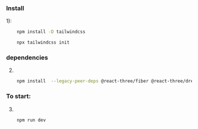 ### Install
    
1): 

```bash
    npm install -D tailwindcss

    npx tailwindcss init
```

### dependencies
2) 
```bash
    npm install  --legacy-peer-deps @react-three/fiber @react-three/drei maat react-tilt react-vertical-timeline-components @emailjs/browser framer-motiion react-router-dom
```
### To start:

3) 
```bash
    npm run dev
```
